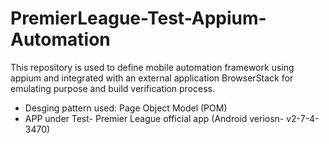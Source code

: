 # PremierLeague-Test-Appium-Automation


This repository is used to define mobile automation framework using appium and integrated with an external application BrowserStack for emulating purpose and build verification process.

* Desging pattern used: Page Object Model (POM)
* APP under Test- Premier League official app (Android veriosn- v2-7-4-3470)
